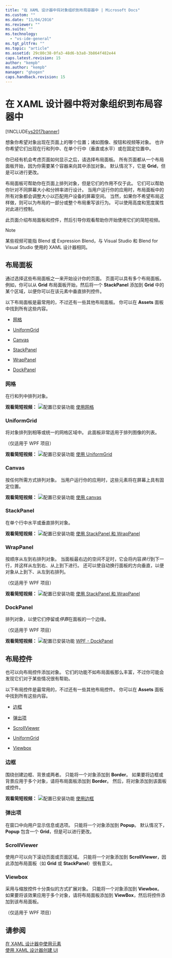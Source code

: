 ```yaml
---
title: "在 XAML 设计器中将对象组织到布局容器中 | Microsoft Docs"
ms.custom: ""
ms.date: "11/04/2016"
ms.reviewer: ""
ms.suite: ""
ms.technology: 
  - "vs-ide-general"
ms.tgt_pltfrm: ""
ms.topic: "article"
ms.assetid: 29c80c38-0fa3-48d6-b3a8-3b864f482e44
caps.latest.revision: 15
author: "kempb"
ms.author: "kempb"
manager: "ghogen"
caps.handback.revision: 15
---
```

# 在 XAML 设计器中将对象组织到布局容器中
[!INCLUDE[vs2017banner](../code-quality/includes/vs2017banner.md)]

想象你希望对象出现在页面上的哪个位置；诸如图像、按钮和视频等对象。  也许你希望它们出现在行和列中、在单个行中（垂直或水平）或在固定位置中。  
  
 你已经有机会考虑页面如何显示之后，请选择布局面板。  所有页面都从一个布局面板开始，因为你需要某个容器来向其中添加对象。  默认情况下，它是 **Grid**，但是可以进行更改。  
  
 布局面板可帮助你在页面上排列对象，但是它们的作用不仅于此。  它们可以帮助你针对不同屏幕大小和分辨率进行设计。  当用户运行你的应用时，布局面板中的所有对象都会调整大小以匹配用户设备的屏幕空间。  当然，如果你不希望布局这样做，则可以为布局的一部分或整个布局重写该行为。  可以使用高度和宽度属性对此进行控制。  
  
 此页面介绍布局面板和控件，然后引导你观看帮助你开始使用它们的简短视频。  
  
> [!NOTE]
>  某些视频可能指 Blend 或 Expression Blend，与 Visual Studio 和 Blend for Visual Studio 使用的 XAML 设计器相同。  
  
## 布局面板  
 通过选择这些布局面板之一来开始设计你的页面。  页面可以具有多个布局面板。  例如，你可以从 **Grid** 布局面板开始，然后将一个 **StackPanel** 添加到 **Grid** 中的某个区域，以便你可以在该元素中垂直排列控件。  
  
 以下布局面板是最常用的，不过还有一些其他布局面板。  你可以在 **Assets** 面板中找到所有这些内容。  
  
-   [网格](#Grid)  
  
-   [UniformGrid](#Uniform)  
  
-   [Canvas](#Canvas)  
  
-   [StackPanel](#Stack)  
  
-   [WrapPanel](#Wrap)  
  
-   [DockPanel](#Dock)  
  
###  <a name="Grid"></a> 网格  
 在行和列中排列对象。  
  
 **观看简短视频：** ![配置已安装功能](../designers/media/bldadminconsoleinitialconfigicon.png "BldAdminConsoleInitialConfigIcon") [使用网格](http://www.popscreen.com/v/6A4hj/Microsoft-Expression-Blend-Using-Grids)  
  
###  <a name="Uniform"></a> UniformGrid  
 将对象排列到相等或统一的网格区域中。  此面板非常适用于排列图像的列表。  
  
 （仅适用于 WPF 项目）  
  
 **观看简短视频：** ![配置已安装功能](../designers/media/bldadminconsoleinitialconfigicon.png "BldAdminConsoleInitialConfigIcon") [使用 UniformGrid](http://www.popscreen.com/v/6A4iq/Microsoft-Expression-Blend-Working-with-a-UniformGrid)  
  
###  <a name="Canvas"></a> Canvas  
 按任何所需方式排列对象。  当用户运行你的应用时，这些元素将在屏幕上具有固定位置。  
  
 **观看简短视频：** ![配置已安装功能](../designers/media/bldadminconsoleinitialconfigicon.png "BldAdminConsoleInitialConfigIcon") [使用 canvas](http://www.popscreen.com/v/6A4hT/Microsoft-Expression-Blend-Working-with-the-Canvas)  
  
###  <a name="Stack"></a> StackPanel  
 在单个行中水平或垂直排列对象。  
  
 **观看简短视频：** ![配置已安装功能](../designers/media/bldadminconsoleinitialconfigicon.png "BldAdminConsoleInitialConfigIcon") [使用 StackPanel 和 WrapPanel](http://www.popscreen.com/v/6A4i5/Microsoft-Expression-Blend-Using-the-StackPanel-and-WrapPanel)  
  
###  <a name="Wrap"></a> WrapPanel  
 按顺序从左到右排列对象。  当面板最右边的空间不足时，它会将内容*换行*到下一行，并这样从左到右、从上到下进行。  还可以使自动换行面板的方向垂直，以便对象从上到下、从左到右排列。  
  
 （仅适用于 WPF 项目）  
  
 **观看简短视频：** ![配置已安装功能](../designers/media/bldadminconsoleinitialconfigicon.png "BldAdminConsoleInitialConfigIcon") [使用 StackPanel 和 WrapPanel](http://www.popscreen.com/v/6A4i5/Microsoft-Expression-Blend-Using-the-StackPanel-and-WrapPanel)  
  
###  <a name="Dock"></a> DockPanel  
 排列对象，以使它们停留或*停靠*在面板的一个边缘。  
  
 （仅适用于 WPF 项目）  
  
 **观看简短视频：** ![配置已安装功能](../designers/media/bldadminconsoleinitialconfigicon.png "BldAdminConsoleInitialConfigIcon") [WPF \- DockPanel](https://www.youtube.com/watch?v=EBH_OIM-zPo)  
  
## 布局控件  
 也可以向布局控件添加对象。  它们的功能不如布局面板那么丰富，不过你可能会发现它们对于某些情况很有帮助。  
  
 以下布局控件是最常用的，不过还有一些其他布局控件。  你可以在 **Assets** 面板中找到所有这些内容。  
  
-   [边框](#Border)  
  
-   [弹出项](#Popup)  
  
-   [ScrollViewer](#Scroll)  
  
-   [UniformGrid](#Uniform)  
  
-   [Viewbox](#View)  
  
###  <a name="Border"></a> 边框  
 围绕创建边框、背景或两者。  只能将一个对象添加到 **Border**。  如果要将边框或背景应用于多个对象，请将布局面板添加到 **Border**。  然后，将对象添加到该面板或控件。  
  
 **观看简短视频：** ![配置已安装功能](../designers/media/bldadminconsoleinitialconfigicon.png "BldAdminConsoleInitialConfigIcon") [使用边框](http://www.popscreen.com/v/6A4hB/Microsoft-Expression-Blend-Working-with-Borders)  
  
###  <a name="Popup"></a> 弹出项  
 在窗口中向用户显示信息或选项。  只能将一个对象添加到 **Popup**。  默认情况下，**Popup** 包含一个 **Grid**，但是可以进行更改。  
  
###  <a name="Scroll"></a> ScrollViewer  
 使用户可以向下滚动页面或页面区域。  只能将一个对象添加到 **ScrollViewer**，因此添加布局面板（如 **Grid** 或 **StackPanel**）很有意义。  
  
###  <a name="View"></a> Viewbox  
 采用与缩放控件十分类似的方式扩展对象。  只能将一个对象添加到 **Viewbox**。  如果要将该效果应用于多个对象，请将布局面板添加到 **ViewBox**，然后将控件添加到该布局面板。  
  
 （仅适用于 WPF 项目）  
  
## 请参阅  
 [在 XAML 设计器中使用元素](../designers/working-with-elements-in-xaml-designer.md)   
 [使用 XAML 设计器创建 UI](../designers/creating-a-ui-by-using-xaml-designer-in-visual-studio.md)